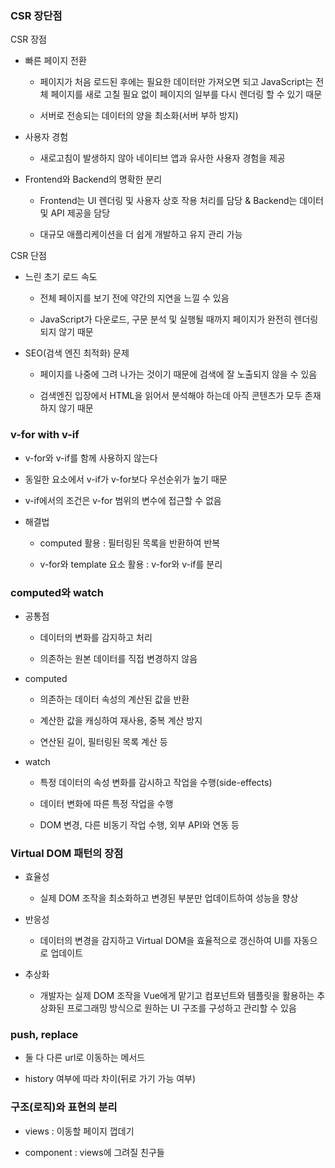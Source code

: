 ### CSR 장단점

CSR 장점

- 빠른 페이지 전환

    - 페이지가 처음 로드된 후에는 필요한 데이터만 가져오면 되고 JavaScript는 전체 페이지를 새로 고칠 필요 없이 페이지의 일부를 다시 렌더링 할 수 있기 때문

    - 서버로 전송되는 데이터의 양을 최소화(서버 부하 방지)

- 사용자 경험

    - 새로고침이 발생하지 않아 네이티브 앱과 유사한 사용자 경험을 제공

- Frontend와 Backend의 명확한 분리

    - Frontend는 UI 렌더링 및 사용자 상호 작용 처리를 담당 & Backend는 데이터 및 API 제공을 담당

    - 대규모 애플리케이션을 더 쉽게 개발하고 유지 관리 가능

CSR 단점

- 느린 초기 로드 속도

    - 전체 페이지를 보기 전에 약간의 지연을 느낄 수 있음

    - JavaScript가 다운로드, 구문 분석 및 실행될 때까지 페이지가 완전히 렌더링 되지 않기 때문

- SEO(검색 엔진 최적화) 문제

    - 페이지를 나중에 그려 나가는 것이기 때문에 검색에 잘 노출되지 않을 수 있음

    - 검색엔진 입장에서 HTML을 읽어서 분석해야 하는데 아직 콘텐츠가 모두 존재하지 않기 때문

### v-for with v-if

- v-for와 v-if를 함께 사용하지 않는다

- 동일한 요소에서 v-if가 v-for보다 우선순위가 높기 때문

- v-if에서의 조건은 v-for 범위의 변수에 접근할 수 없음

- 해결법

    - computed 활용 : 필터링된 목록을 반환하여 반복

    - v-for와 template 요소 활용 : v-for와 v-if를 분리

### computed와 watch

- 공통점

    - 데이터의 변화를 감지하고 처리

    - 의존하는 원본 데이터를 직접 변경하지 않음

- computed

    - 의존하는 데이터 속성의 계산된 값을 반환

    - 계산한 값을 캐싱하여 재사용, 중복 계산 방지

    - 연산된 길이, 필터링된 목록 계산 등

- watch

    - 특정 데이터의 속성 변화를 감시하고 작업을 수행(side-effects)

    - 데이터 변화에 따른 특정 작업을 수행

    - DOM 변경, 다른 비동기 작업 수행, 외부 API와 연동 등

### Virtual DOM 패턴의 장점

- 효율성

    - 실제 DOM 조작을 최소화하고 변경된 부분만 업데이트하여 성능을 향상

- 반응성

    - 데이터의 변경을 감지하고 Virtual DOM을 효율적으로 갱신하여 UI를 자동으로 업데이트

- 추상화

    - 개발자는 실제 DOM 조작을 Vue에게 맡기고 컴포넌트와 템플릿을 활용하는 추상화된 프로그래밍 방식으로 원하는 UI 구조를 구성하고 관리할 수 있음

### push, replace

- 둘 다 다른 url로 이동하는 메서드

- history 여부에 따라 차이(뒤로 가기 가능 여부)

### 구조(로직)와 표현의 분리

- views : 이동할 페이지 껍데기

- component : views에 그려질 친구들